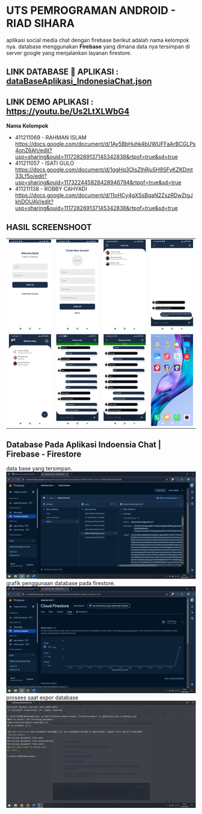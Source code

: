 # UTS PEMROGRAMAN ANDROID - RIAD SIHARA
aplikasi social media chat dengan firebase berikut adalah nama kelompok nya. database menggunakan <b>Firebase</b> yang dimana data nya tersimpan di server google yang menjalankan layanan firestore.

## <b>LINK DATABASE 💾 APLIKASI : <a href="https://github.com/RahmanIslamIen/IndonesiaChat/blob/main/dataBaseAplikasi_IndonesiaChat.json" target="_blank">dataBaseAplikasi_IndonesiaChat.json</a></b>

## <b>LINK DEMO APLIKASI : <a href="https://youtu.be/Us2LtXLWbG4" target="_blank">https://youtu.be/Us2LtXLWbG4</a></b>

<b>Nama Kelompok</b>
<ul>
  <li>411211069 - RAHMAN ISLAM
  <a href="https://docs.google.com/document/d/1Ay5BbHuhk4bUWUFFaArBCGLPs4onZ6Ah/edit?usp=sharing&ouid=111728269137145342838&rtpof=true&sd=true">
  https://docs.google.com/document/d/1Ay5BbHuhk4bUWUFFaArBCGLPs4onZ6Ah/edit?usp=sharing&ouid=111728269137145342838&rtpof=true&sd=true
  </a>
  </li>
  <li>411211057 - ISATI GULO
  <a href="https://docs.google.com/document/d/1ggHq3OIsZlhRju5H9SFyKZKDmt33Lf5o/edit?usp=sharing&ouid=117322445828428946794&rtpof=true&sd=true">
  https://docs.google.com/document/d/1ggHq3OIsZlhRju5H9SFyKZKDmt33Lf5o/edit?usp=sharing&ouid=117322445828428946794&rtpof=true&sd=true
  </a>
  </li>
  <li>411211138 - ROBBY CAHYADI
  <a href="https://docs.google.com/document/d/11oHCy4gXSsBqaN2ZszRDwZtgJkhDOUAV/edit?usp=sharing&ouid=111728269137145342838&rtpof=true&sd=true">
  https://docs.google.com/document/d/11oHCy4gXSsBqaN2ZszRDwZtgJkhDOUAV/edit?usp=sharing&ouid=111728269137145342838&rtpof=true&sd=true
  </a>
  </li>
</ul>
    
## HASIL SCREENSHOOT
<center>
  <table>
    <tr>
      <td><img src="sign-in.jpg" /></td>
      <td><img src="sign-up.jpg" /></td>
      <td><img src="select-user.jpg" /></td>
      <td><img src="chat.jpg" /></td>
    </tr>
    <tr>
      <td><img src="percakapan-terakhir.jpg" /></td>
      <td><img src="layar-chat-1.jpg" /></td>
      <td><img src="layar-chat-2.jpg" /></td>
      <td><img src="tampilan_luar_aplikasi.jpg" /></td>
    </tr>
  </table>
</center>


## Database Pada Aplikasi Indoensia Chat | Firebase - Firestore
data base yang tersimpan.
<img src="firebase_firestore_indonesiaChat.png"/>
grafik penggunaan database pada firestore.
<img src="firebase_firestore_indonesiaChat_01.png"/>
prosees saat expor database
<img src="saat_export_database.png"/>
